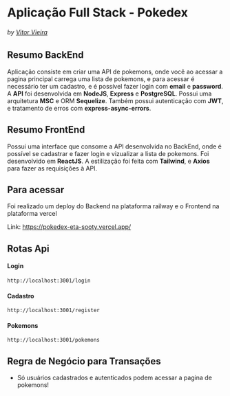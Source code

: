 # Aplicação Full Stack - Pokedex
###### by _[Vitor Vieira](https://www.linkedin.com/in/vtorvieira/)_

## Resumo BackEnd

Aplicação consiste em criar uma API de pokemons, onde você ao acessar a pagina principal carrega uma lista de pokemons, e para acessar é necessário ter um cadastro, e é possível fazer login com **email** e **password**.
A **API** foi desenvolvida em **NodeJS**, **Express** e **PostgreSQL**. Possui uma arquitetura **MSC** e ORM **Sequelize**. Também possui autenticação com **JWT**, e tratamento de erros com **express-async-errors**.

## Resumo FrontEnd

Possui uma interface que consome a API desenvolvida no BackEnd, onde é possível se cadastrar e fazer login e vizualizar a lista de pokemons.
Foi desenvolvido em **ReactJS**. A estilização foi feita com **Tailwind**, e **Axios** para fazer as requisições à API.

## Para acessar

Foi realizado um deploy do Backend na plataforma railway e o Frontend na plataforma vercel

Link: https://pokedex-eta-sooty.vercel.app/
  
## Rotas Api

#### Login
```
http://localhost:3001/login
```

#### Cadastro
```
http://localhost:3001/register
```

#### Pokemons
```
http://localhost:3001/pokemons
```

## Regra de Negócio para Transações

<ul>
  <li>Só usuários cadastrados e autenticados podem acessar a pagina de pokemons!</li>
</ul>
